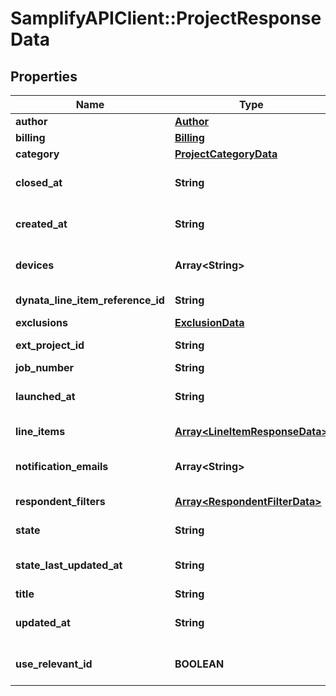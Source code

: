 # SamplifyAPIClient::ProjectResponseData

## Properties
Name | Type | Description | Notes
------------ | ------------- | ------------- | -------------
**author** | [**Author**](Author.md) |  | [optional] 
**billing** | [**Billing**](Billing.md) |  | [optional] 
**category** | [**ProjectCategoryData**](ProjectCategoryData.md) |  | 
**closed_at** | **String** | Timestamp of when the project was closed | [optional] 
**created_at** | **String** | Timestamp of when the project was created | 
**devices** | **Array&lt;String&gt;** | List of emails to subscribe to notifications | [optional] 
**dynata_line_item_reference_id** | **String** | Sales Order Detail ID of the line item. | [optional] 
**exclusions** | [**ExclusionData**](ExclusionData.md) |  | [optional] 
**ext_project_id** | **String** | Unique external project ID | 
**job_number** | **String** | Project job number | [optional] 
**launched_at** | **String** | Timestamp of when the project was launched | [optional] 
**line_items** | [**Array&lt;LineItemResponseData&gt;**](LineItemResponseData.md) | List of line items for the project. | 
**notification_emails** | **Array&lt;String&gt;** | List of emails to subscribe to notifications | 
**respondent_filters** | [**Array&lt;RespondentFilterData&gt;**](RespondentFilterData.md) | Inclusion/Exclusions on the project | [optional] 
**state** | **String** | Current state of the project | 
**state_last_updated_at** | **String** | Timestamp of when the project last changed its state | 
**title** | **String** | Project title | 
**updated_at** | **String** | Timestamp of when the project was updated | 
**use_relevant_id** | **BOOLEAN** | set to true to dedupe using relevant id | [optional] 


